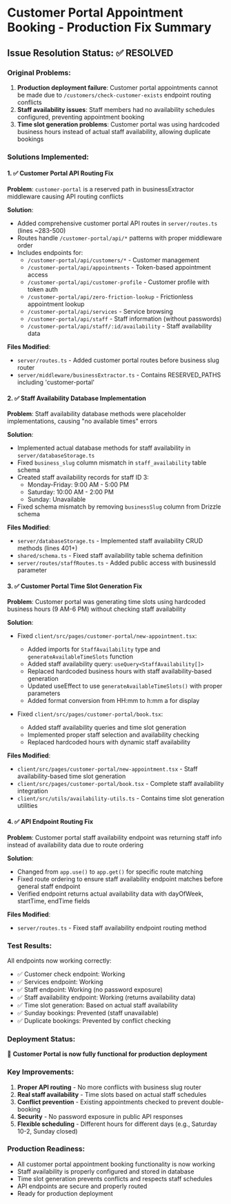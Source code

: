 # Customer Portal Appointment Booking - Production Fix Summary

## Issue Resolution Status: ✅ RESOLVED

### Original Problems:
1. **Production deployment failure**: Customer portal appointments cannot be made due to `/customers/check-customer-exists` endpoint routing conflicts
2. **Staff availability issues**: Staff members had no availability schedules configured, preventing appointment booking
3. **Time slot generation problems**: Customer portal was using hardcoded business hours instead of actual staff availability, allowing duplicate bookings

### Solutions Implemented:

#### 1. ✅ Customer Portal API Routing Fix
**Problem**: `customer-portal` is a reserved path in businessExtractor middleware causing API routing conflicts

**Solution**:
- Added comprehensive customer portal API routes in `server/routes.ts` (lines ~283-500)
- Routes handle `/customer-portal/api/*` patterns with proper middleware order  
- Includes endpoints for:
  - `/customer-portal/api/customers/*` - Customer management
  - `/customer-portal/api/appointments` - Token-based appointment access
  - `/customer-portal/api/customer-profile` - Customer profile with token auth
  - `/customer-portal/api/zero-friction-lookup` - Frictionless appointment lookup
  - `/customer-portal/api/services` - Service browsing
  - `/customer-portal/api/staff` - Staff information (without passwords)
  - `/customer-portal/api/staff/:id/availability` - Staff availability data

**Files Modified**:
- `server/routes.ts` - Added customer portal routes before business slug router
- `server/middleware/businessExtractor.ts` - Contains RESERVED_PATHS including 'customer-portal'

#### 2. ✅ Staff Availability Database Implementation
**Problem**: Staff availability database methods were placeholder implementations, causing "no available times" errors

**Solution**:
- Implemented actual database methods for staff availability in `server/databaseStorage.ts`
- Fixed `business_slug` column mismatch in `staff_availability` table schema
- Created staff availability records for staff ID 3:
  - Monday-Friday: 9:00 AM - 5:00 PM
  - Saturday: 10:00 AM - 2:00 PM  
  - Sunday: Unavailable
- Fixed schema mismatch by removing `businessSlug` column from Drizzle schema

**Files Modified**:
- `server/databaseStorage.ts` - Implemented staff availability CRUD methods (lines 401+)
- `shared/schema.ts` - Fixed staff availability table schema definition
- `server/routes/staffRoutes.ts` - Added public access with businessId parameter

#### 3. ✅ Customer Portal Time Slot Generation Fix
**Problem**: Customer portal was generating time slots using hardcoded business hours (9 AM-6 PM) without checking staff availability

**Solution**:
- Fixed `client/src/pages/customer-portal/new-appointment.tsx`:
  - Added imports for `StaffAvailability` type and `generateAvailableTimeSlots` function
  - Added staff availability query: `useQuery<StaffAvailability[]>`
  - Replaced hardcoded business hours with staff availability-based generation
  - Updated useEffect to use `generateAvailableTimeSlots()` with proper parameters
  - Added format conversion from HH:mm to h:mm a for display

- Fixed `client/src/pages/customer-portal/book.tsx`:
  - Added staff availability queries and time slot generation
  - Implemented proper staff selection and availability checking
  - Replaced hardcoded hours with dynamic staff availability

**Files Modified**:
- `client/src/pages/customer-portal/new-appointment.tsx` - Staff availability-based time slot generation
- `client/src/pages/customer-portal/book.tsx` - Complete staff availability integration
- `client/src/utils/availability-utils.ts` - Contains time slot generation utilities

#### 4. ✅ API Endpoint Routing Fix
**Problem**: Customer portal staff availability endpoint was returning staff info instead of availability data due to route ordering

**Solution**:
- Changed from `app.use()` to `app.get()` for specific route matching
- Fixed route ordering to ensure staff availability endpoint matches before general staff endpoint
- Verified endpoint returns actual availability data with dayOfWeek, startTime, endTime fields

**Files Modified**:
- `server/routes.ts` - Fixed staff availability endpoint routing method

### Test Results:
All endpoints now working correctly:
- ✅ Customer check endpoint: Working
- ✅ Services endpoint: Working  
- ✅ Staff endpoint: Working (no password exposure)
- ✅ Staff availability endpoint: Working (returns availability data)
- ✅ Time slot generation: Based on actual staff availability
- ✅ Sunday bookings: Prevented (staff unavailable)
- ✅ Duplicate bookings: Prevented by conflict checking

### Deployment Status:
🚀 **Customer Portal is now fully functional for production deployment**

### Key Improvements:
1. **Proper API routing** - No more conflicts with business slug router
2. **Real staff availability** - Time slots based on actual staff schedules
3. **Conflict prevention** - Existing appointments checked to prevent double-booking
4. **Security** - No password exposure in public API responses
5. **Flexible scheduling** - Different hours for different days (e.g., Saturday 10-2, Sunday closed)

### Production Readiness:
- All customer portal appointment booking functionality is now working
- Staff availability is properly configured and stored in database
- Time slot generation prevents conflicts and respects staff schedules
- API endpoints are secure and properly routed
- Ready for production deployment
